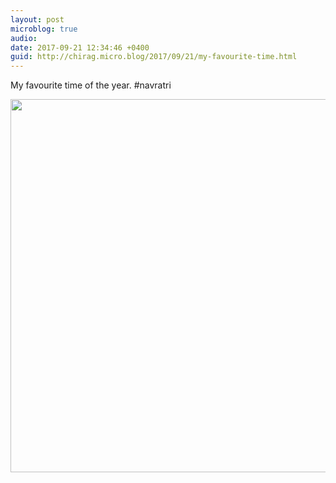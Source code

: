 ```yaml
---
layout: post
microblog: true
audio: 
date: 2017-09-21 12:34:46 +0400
guid: http://chirag.micro.blog/2017/09/21/my-favourite-time.html
---
```

My favourite time of the year. #navratri

<img src="http://chirag.micro.blog/uploads/2017/523bbad101.jpg" width="600" height="597" />
